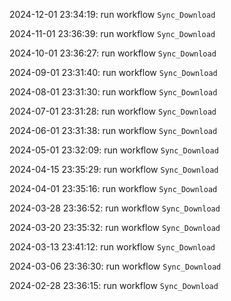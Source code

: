 2024-12-01 23:34:19: run workflow `Sync_Download` 

2024-11-01 23:36:39: run workflow `Sync_Download` 

2024-10-01 23:36:27: run workflow `Sync_Download` 

2024-09-01 23:31:40: run workflow `Sync_Download` 

2024-08-01 23:31:30: run workflow `Sync_Download` 

2024-07-01 23:31:28: run workflow `Sync_Download` 

2024-06-01 23:31:38: run workflow `Sync_Download` 

2024-05-01 23:32:09: run workflow `Sync_Download` 

2024-04-15 23:35:29: run workflow `Sync_Download` 

2024-04-01 23:35:16: run workflow `Sync_Download` 

2024-03-28 23:36:52: run workflow `Sync_Download` 

2024-03-20 23:35:32: run workflow `Sync_Download` 

2024-03-13 23:41:12: run workflow `Sync_Download` 

2024-03-06 23:36:30: run workflow `Sync_Download` 

2024-02-28 23:36:15: run workflow `Sync_Download` 


